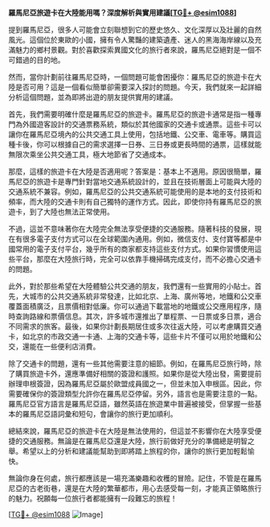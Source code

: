 **羅馬尼亞旅遊卡在大陸能用嗎？深度解析與實用建議[[TG💪+ @esim1088](https://t.me/s/esim1088)]**

提到羅馬尼亞，很多人可能會立刻聯想到它的歷史悠久、文化深厚以及壯麗的自然風光。這個位於東歐的小國，擁有令人驚豔的建築遺產、迷人的黑海海岸線以及充滿魅力的鄉村景觀。對於喜歡探索異國文化的旅行者來說，羅馬尼亞絕對是一個不可錯過的目的地。

然而，當你計劃前往羅馬尼亞時，一個問題可能會困擾你：羅馬尼亞的旅遊卡在大陸是否可用？這是一個看似簡單卻需要深入探討的問題。今天，我們就來一起詳細分析這個問題，並為即將出遊的朋友提供實用的建議。

首先，我們需要明確什麼是羅馬尼亞的旅遊卡。羅馬尼亞的旅遊卡通常是指一種專門為外國遊客設計的交通票務系統，類似於其他國家的交通卡或通票。這些卡可以讓你在羅馬尼亞境內的公共交通工具上使用，包括地鐵、公交車、電車等。購買這種卡後，你可以根據自己的需求選擇一日券、三日券或更長時間的通票，這樣就能無限次乘坐公共交通工具，極大地節省了交通成本。

那麼，這樣的旅遊卡在大陸是否適用呢？答案是：基本上不適用。原因很簡單，羅馬尼亞的旅遊卡是專門針對當地交通系統設計的，並且在技術層面上可能與大陸的交通系統不兼容。例如，羅馬尼亞的公共交通系統可能使用的是本地的支付技術和頻率，而大陸的交通卡則有自己獨特的運作方式。因此，即使你持有羅馬尼亞的旅遊卡，到了大陸也無法正常使用。

不過，這並不意味著你在大陸完全無法享受便捷的交通服務。隨著科技的發展，現在有很多電子支付方式可以在全球範圍內通用。例如，微信支付、支付寶等都是中國常用的電子支付平台，幾乎所有的商家都支持這些支付方式。如果你習慣使用這些平台，那麼在大陸旅行時，完全可以依靠手機掃碼完成支付，而不必擔心交通卡的問題。

此外，對於那些希望在大陸體驗公共交通的朋友，我們還有一些實用的小貼士。首先，大城市的公共交通系統非常發達，比如北京、上海、廣州等地，地鐵和公交車覆蓋面積廣泛，且票價相對低廉。你可以通過下載當地的地鐵或公交應用程序，隨時查詢路線和票價信息。其次，許多城市還推出了單程票、一日票或多日票，適合不同需求的旅客。最後，如果你計劃長期居住或多次往返大陸，可以考慮購買交通卡，如北京的市政交通一卡通、上海的交通卡等，這些卡片不僅可以用於地鐵和公交，還能在一些便利店消費。

除了交通卡的問題，還有一些其他需要注意的細節。例如，在羅馬尼亞旅行時，除了購買旅遊卡外，還應準備好相關的簽證和護照。如果你是從大陸出發，需要提前辦理申根簽證，因為羅馬尼亞屬於歐盟成員國之一，但並未加入申根區。因此，你需要確保你的簽證類型允許你在羅馬尼亞停留。另外，語言也是需要注意的一點。羅馬尼亞官方語言是羅馬尼亞語，雖然英語在旅遊業中普遍被接受，但掌握一些基本的羅馬尼亞語詞彙和短句，會讓你的旅行更加順利。

總結來說，羅馬尼亞的旅遊卡在大陸是無法使用的，但這並不影響你在大陸享受便捷的交通服務。無論是在羅馬尼亞還是大陸，旅行前做好充分的準備總是明智之舉。希望以上的分析和建議能幫助到即將踏上旅程的你，讓你的旅行更加輕鬆愉快。

無論你身在何處，旅行都應該是一場充滿樂趣和收穫的冒險。記住，不管是在羅馬尼亞的古老街巷，還是在大陸的繁華都市，用心去感受每一刻，才能真正領略旅行的魅力。祝願每一位旅行者都能擁有一段難忘的旅程！

[[TG💪+ @esim1088](https://t.me/s/esim1088) ![Image](https://i.postimg.cc/4NQfJmqS/Snipaste-2025-05-13-00-14-12.png)]
